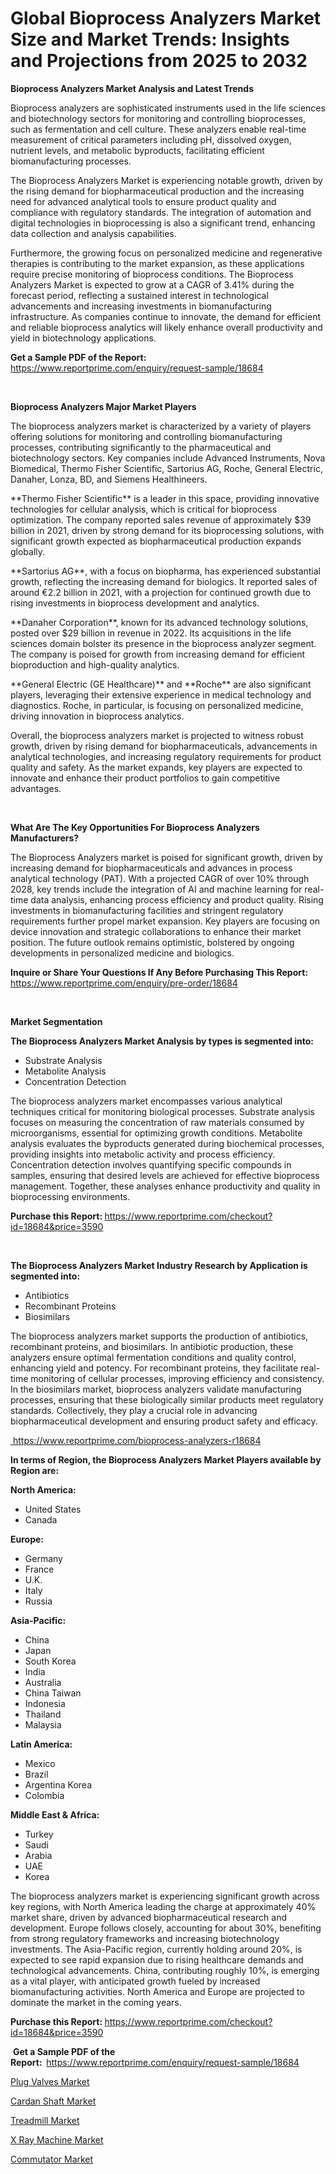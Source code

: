 <p><h1>Global Bioprocess Analyzers Market Size and Market Trends: Insights and Projections from 2025 to 2032</h1></p><p><strong>Bioprocess Analyzers Market Analysis and Latest Trends</strong></p>
<p><p>Bioprocess analyzers are sophisticated instruments used in the life sciences and biotechnology sectors for monitoring and controlling bioprocesses, such as fermentation and cell culture. These analyzers enable real-time measurement of critical parameters including pH, dissolved oxygen, nutrient levels, and metabolic byproducts, facilitating efficient biomanufacturing processes. </p><p>The Bioprocess Analyzers Market is experiencing notable growth, driven by the rising demand for biopharmaceutical production and the increasing need for advanced analytical tools to ensure product quality and compliance with regulatory standards. The integration of automation and digital technologies in bioprocessing is also a significant trend, enhancing data collection and analysis capabilities. </p><p>Furthermore, the growing focus on personalized medicine and regenerative therapies is contributing to the market expansion, as these applications require precise monitoring of bioprocess conditions. The Bioprocess Analyzers Market is expected to grow at a CAGR of 3.41% during the forecast period, reflecting a sustained interest in technological advancements and increasing investments in biomanufacturing infrastructure. As companies continue to innovate, the demand for efficient and reliable bioprocess analytics will likely enhance overall productivity and yield in biotechnology applications.</p></p>
<p><strong>Get a Sample PDF of the Report:&nbsp;</strong> <a href="https://www.reportprime.com/enquiry/request-sample/18684?utm_campaign=1900&utm_medium=2&utm_source=Github&utm_content=ia&utm_term=19032025&utm_id=bioprocess-analyzers">https://www.reportprime.com/enquiry/request-sample/18684</a></p>
<p>&nbsp;</p>
<p><strong>Bioprocess Analyzers Major Market Players</strong></p>
<p><p>The bioprocess analyzers market is characterized by a variety of players offering solutions for monitoring and controlling biomanufacturing processes, contributing significantly to the pharmaceutical and biotechnology sectors. Key companies include Advanced Instruments, Nova Biomedical, Thermo Fisher Scientific, Sartorius AG, Roche, General Electric, Danaher, Lonza, BD, and Siemens Healthineers.</p><p>**Thermo Fisher Scientific** is a leader in this space, providing innovative technologies for cellular analysis, which is critical for bioprocess optimization. The company reported sales revenue of approximately $39 billion in 2021, driven by strong demand for its bioprocessing solutions, with significant growth expected as biopharmaceutical production expands globally.</p><p>**Sartorius AG**, with a focus on biopharma, has experienced substantial growth, reflecting the increasing demand for biologics. It reported sales of around €2.2 billion in 2021, with a projection for continued growth due to rising investments in bioprocess development and analytics.</p><p>**Danaher Corporation**, known for its advanced technology solutions, posted over $29 billion in revenue in 2022. Its acquisitions in the life sciences domain bolster its presence in the bioprocess analyzer segment. The company is poised for growth from increasing demand for efficient bioproduction and high-quality analytics.</p><p>**General Electric (GE Healthcare)** and **Roche** are also significant players, leveraging their extensive experience in medical technology and diagnostics. Roche, in particular, is focusing on personalized medicine, driving innovation in bioprocess analytics.</p><p>Overall, the bioprocess analyzers market is projected to witness robust growth, driven by rising demand for biopharmaceuticals, advancements in analytical technologies, and increasing regulatory requirements for product quality and safety. As the market expands, key players are expected to innovate and enhance their product portfolios to gain competitive advantages.</p></p>
<p>&nbsp;</p>
<p><strong>What Are The Key Opportunities For Bioprocess Analyzers Manufacturers?</strong></p>
<p><p>The Bioprocess Analyzers market is poised for significant growth, driven by increasing demand for biopharmaceuticals and advances in process analytical technology (PAT). With a projected CAGR of over 10% through 2028, key trends include the integration of AI and machine learning for real-time data analysis, enhancing process efficiency and product quality. Rising investments in biomanufacturing facilities and stringent regulatory requirements further propel market expansion. Key players are focusing on device innovation and strategic collaborations to enhance their market position. The future outlook remains optimistic, bolstered by ongoing developments in personalized medicine and biologics.</p></p>
<p><strong>Inquire or Share Your Questions If Any Before Purchasing This Report:</strong> <a href="https://www.reportprime.com/enquiry/pre-order/18684?utm_campaign=1900&utm_medium=2&utm_source=Github&utm_content=ia&utm_term=19032025&utm_id=bioprocess-analyzers">https://www.reportprime.com/enquiry/pre-order/18684</a></p>
<p>&nbsp;</p>
<p><strong>Market Segmentation</strong></p>
<p><strong>The Bioprocess Analyzers Market Analysis by types is segmented into:</strong></p>
<p><ul><li>Substrate Analysis</li><li>Metabolite Analysis</li><li>Concentration Detection</li></ul></p>
<p><p>The bioprocess analyzers market encompasses various analytical techniques critical for monitoring biological processes. Substrate analysis focuses on measuring the concentration of raw materials consumed by microorganisms, essential for optimizing growth conditions. Metabolite analysis evaluates the byproducts generated during biochemical processes, providing insights into metabolic activity and process efficiency. Concentration detection involves quantifying specific compounds in samples, ensuring that desired levels are achieved for effective bioprocess management. Together, these analyses enhance productivity and quality in bioprocessing environments.</p></p>
<p><strong>Purchase this Report:&nbsp;</strong><a href="https://www.reportprime.com/checkout?id=18684&price=3590&utm_campaign=1900&utm_medium=2&utm_source=Github&utm_content=ia&utm_term=19032025&utm_id=bioprocess-analyzers">https://www.reportprime.com/checkout?id=18684&price=3590</a></p>
<p>&nbsp;</p>
<p><strong>The Bioprocess Analyzers Market Industry Research by Application is segmented into:</strong></p>
<p><ul><li>Antibiotics</li><li>Recombinant Proteins</li><li>Biosimilars</li></ul></p>
<p><p>The bioprocess analyzers market supports the production of antibiotics, recombinant proteins, and biosimilars. In antibiotic production, these analyzers ensure optimal fermentation conditions and quality control, enhancing yield and potency. For recombinant proteins, they facilitate real-time monitoring of cellular processes, improving efficiency and consistency. In the biosimilars market, bioprocess analyzers validate manufacturing processes, ensuring that these biologically similar products meet regulatory standards. Collectively, they play a crucial role in advancing biopharmaceutical development and ensuring product safety and efficacy.</p></p>
<p><a href="https://www.reportprime.com/bioprocess-analyzers-r18684?utm_campaign=1900&utm_medium=2&utm_source=Github&utm_content=ia&utm_term=19032025&utm_id=bioprocess-analyzers">&nbsp;https://www.reportprime.com/bioprocess-analyzers-r18684</a></p>
<p><strong>In terms of Region, the Bioprocess Analyzers Market Players available by Region are:</strong></p>
<p>
    <p> <strong> North America: </strong>
        <ul>
            <li>United States</li>
            <li>Canada</li>
        </ul>
        </p> 
    <p> <strong> Europe: </strong>
        <ul>
            <li>Germany</li>
            <li>France</li>
            <li>U.K.</li>
            <li>Italy</li>
            <li>Russia</li>
        </ul>
        </p> 
    <p> <strong> Asia-Pacific: </strong>
        <ul>
            <li>China</li>
            <li>Japan</li>
            <li>South Korea</li>
            <li>India</li>
            <li>Australia</li>
            <li>China Taiwan</li>
            <li>Indonesia</li>
            <li>Thailand</li>
            <li>Malaysia</li>
        </ul>
        </p> 
    <p> <strong> Latin America: </strong>
        <ul>
            <li>Mexico</li>
            <li>Brazil</li>
            <li>Argentina Korea</li>
            <li>Colombia</li>
        </ul>
        </p> 
    <p> <strong> Middle East & Africa: </strong>
        <ul>
            <li>Turkey</li>
            <li>Saudi</li>
            <li>Arabia</li>
            <li>UAE</li>
            <li>Korea</li>
        </ul>
    </p>
    </p>
<p><p>The bioprocess analyzers market is experiencing significant growth across key regions, with North America leading the charge at approximately 40% market share, driven by advanced biopharmaceutical research and development. Europe follows closely, accounting for about 30%, benefiting from strong regulatory frameworks and increasing biotechnology investments. The Asia-Pacific region, currently holding around 20%, is expected to see rapid expansion due to rising healthcare demands and technological advancements. China, contributing roughly 10%, is emerging as a vital player, with anticipated growth fueled by increased biomanufacturing activities. North America and Europe are projected to dominate the market in the coming years.</p></p>
<p><strong>Purchase this Report: </strong><a href="https://www.reportprime.com/checkout?id=18684&price=3590&utm_campaign=1900&utm_medium=2&utm_source=Github&utm_content=ia&utm_term=19032025&utm_id=bioprocess-analyzers">https://www.reportprime.com/checkout?id=18684&price=3590</a></p>
<p>&nbsp;<strong>Get a Sample PDF of the Report:&nbsp;&nbsp;</strong><a href="https://www.reportprime.com/enquiry/request-sample/18684?utm_campaign=1900&utm_medium=2&utm_source=Github&utm_content=ia&utm_term=19032025&utm_id=bioprocess-analyzers">https://www.reportprime.com/enquiry/request-sample/18684</a></p>
<p><strong></strong></p>
<p><p><a href="https://github.com/birbamanan03/Market-Research-Report-List-1/blob/main/plug-valves-market.md?utm_campaign=1900&utm_medium=2&utm_source=Github&utm_content=ia&utm_term=19032025&utm_id=bioprocess-analyzers">Plug Valves Market</a></p><p><a href="https://github.com/guleealhani/Market-Research-Report-List-1/blob/main/cardan-shaft-market.md?utm_campaign=1900&utm_medium=2&utm_source=Github&utm_content=ia&utm_term=19032025&utm_id=bioprocess-analyzers">Cardan Shaft Market</a></p><p><a href="https://github.com/djibenesha/Market-Research-Report-List-1/blob/main/treadmill-market.md?utm_campaign=1900&utm_medium=2&utm_source=Github&utm_content=ia&utm_term=19032025&utm_id=bioprocess-analyzers">Treadmill Market</a></p><p><a href="https://github.com/nibbsmantji/Market-Research-Report-List-1/blob/main/x-ray-machine-market.md?utm_campaign=1900&utm_medium=2&utm_source=Github&utm_content=ia&utm_term=19032025&utm_id=bioprocess-analyzers">X Ray Machine Market</a></p><p><a href="https://github.com/leehihkl/Market-Research-Report-List-1/blob/main/commutator-market.md?utm_campaign=1900&utm_medium=2&utm_source=Github&utm_content=ia&utm_term=19032025&utm_id=bioprocess-analyzers">Commutator Market</a></p></p>